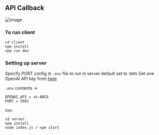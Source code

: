 ## API Callback
![image](https://github.com/Abhishek-Mallick/Decision-Hub/assets/106394426/35c98b6f-8673-4878-a8fd-562b20300919)


### To run client
```
cd client
npm install
npm run dev
```
### Setting up server
Specify PORT config in `.env` file to run in server default set to `3005`
Get one OpenAI API key from [here](https://platform.openai.com/api-keys)

`.env` contents ->
```
OPENAI_API = sk-ABCD
PORT = 5002
```
run:
```
cd server
npm install
node index.js / npm start
```



